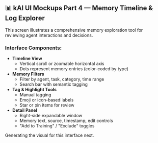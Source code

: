## 📊 kAI UI Mockups Part 4 — Memory Timeline & Log Explorer

This screen illustrates a comprehensive memory exploration tool for reviewing agent interactions and decisions.

### Interface Components:
- **Timeline View**
  - Vertical scroll or zoomable horizontal axis
  - Dots represent memory entries (color-coded by type)
- **Memory Filters**
  - Filter by agent, task, category, time range
  - Search bar with semantic tagging
- **Tag & Highlight Tools**
  - Manual tagging
  - Emoji or icon-based labels
  - Star or pin items for review
- **Detail Panel**
  - Right-side expandable window
  - Memory text, source, timestamp, edit controls
  - "Add to Training" / "Exclude" toggles

Generating the visual for this interface next.

